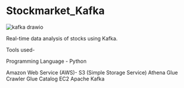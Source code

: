 # Stockmarket_Kafka

![kafka drawio](https://user-images.githubusercontent.com/97470708/210101562-752d208f-6083-492c-b912-f2938287530e.png)

Real-time data analysis of stocks using Kafka.

Tools used-

Programming Language - Python

Amazon Web Service (AWS)- 
S3 (Simple Storage Service)
Athena
Glue Crawler
Glue Catalog
EC2
Apache Kafka
